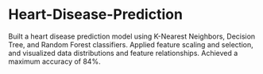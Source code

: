 # Heart-Disease-Prediction
Built a heart disease prediction model using K-Nearest Neighbors, Decision Tree, and Random Forest classifiers. Applied feature scaling and selection, and visualized data distributions and feature relationships. Achieved a maximum accuracy of 84%.
